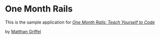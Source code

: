 # One Month Rails

This is the sample application for
[*One Month Rails: Teach Yourself to Code*](http://onemonthrails.com)

by [Matthan Griffel](http://mattangriffel.com)